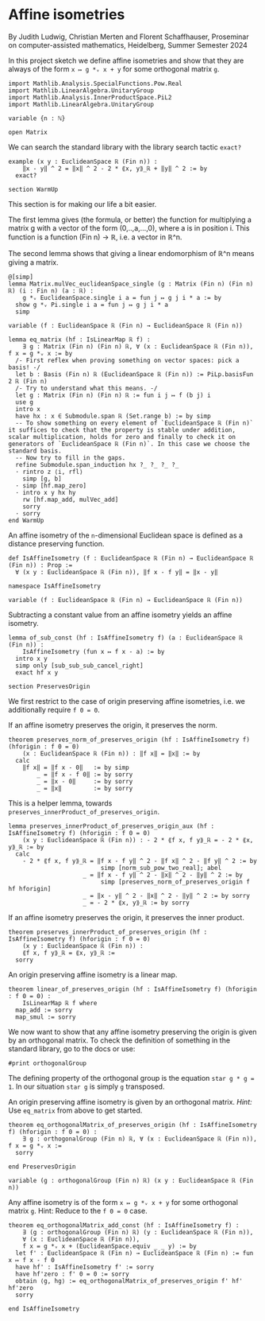 # Affine isometries

By Judith Ludwig, Christian Merten and Florent Schaffhauser,
Proseminar on computer-assisted mathematics,
Heidelberg, Summer Semester 2024

In this project sketch we define affine isometries and show that they are always of the form `x ↦ g *ᵥ x + y` for some orthogonal matrix `g`.

```lean
import Mathlib.Analysis.SpecialFunctions.Pow.Real
import Mathlib.LinearAlgebra.UnitaryGroup
import Mathlib.Analysis.InnerProductSpace.PiL2
import Mathlib.LinearAlgebra.UnitaryGroup

variable {n : ℕ}

open Matrix
```

We can search the standard library with the library search tactic `exact?`

```lean
example (x y : EuclideanSpace ℝ (Fin n)) :
    ‖x - y‖ ^ 2 = ‖x‖ ^ 2 - 2 * ⟪x, y⟫_ℝ + ‖y‖ ^ 2 := by
  exact?

section WarmUp
```

This section is for making our life a bit easier.

The first lemma gives (the formula, or better) the function for multiplying a matrix g with a vector of the form (0,..,a,...,0), where a is in position i. This function is a function (Fin n) → ℝ, i.e. a vector in ℝ^n.

The second lemma shows that giving a linear endomorphism of ℝ^n means giving a matrix.

```lean
@[simp]
lemma Matrix.mulVec_euclideanSpace_single (g : Matrix (Fin n) (Fin n) ℝ) (i : Fin n) (a : ℝ) :
    g *ᵥ EuclideanSpace.single i a = fun j ↦ g j i * a := by
  show g *ᵥ Pi.single i a = fun j ↦ g j i * a
  simp

variable (f : EuclideanSpace ℝ (Fin n) → EuclideanSpace ℝ (Fin n))

lemma eq_matrix (hf : IsLinearMap ℝ f) :
    ∃ g : Matrix (Fin n) (Fin n) ℝ, ∀ (x : EuclideanSpace ℝ (Fin n)), f x = g *ᵥ x := by
  /- First reflex when proving something on vector spaces: pick a basis! -/
  let b : Basis (Fin n) ℝ (EuclideanSpace ℝ (Fin n)) := PiLp.basisFun 2 ℝ (Fin n)
  /- Try to understand what this means. -/
  let g : Matrix (Fin n) (Fin n) ℝ := fun i j ↦ f (b j) i
  use g
  intro x
  have hx : x ∈ Submodule.span ℝ (Set.range b) := by simp
  -- To show something on every element of `EuclideanSpace ℝ (Fin n)` it suffices to check that the property is stable under addition, scalar multiplication, holds for zero and finally to check it on generators of `EuclideanSpace ℝ (Fin n)`. In this case we choose the standard basis.
  -- Now try to fill in the gaps.
  refine Submodule.span_induction hx ?_ ?_ ?_ ?_
  · rintro z ⟨i, rfl⟩
    simp [g, b]
  · simp [hf.map_zero]
  · intro x y hx hy
    rw [hf.map_add, mulVec_add]
    sorry
  · sorry
end WarmUp
```

An affine isometry of the `n`-dimensional Euclidean space is defined as a distance preserving function.

```lean
def IsAffineIsometry (f : EuclideanSpace ℝ (Fin n) → EuclideanSpace ℝ (Fin n)) : Prop :=
  ∀ (x y : EuclideanSpace ℝ (Fin n)), ‖f x - f y‖ = ‖x - y‖

namespace IsAffineIsometry

variable (f : EuclideanSpace ℝ (Fin n) → EuclideanSpace ℝ (Fin n))
```

Subtracting a constant value from an affine isometry yields an affine isometry.

```lean
lemma of_sub_const (hf : IsAffineIsometry f) (a : EuclideanSpace ℝ (Fin n)) :
    IsAffineIsometry (fun x ↦ f x - a) := by
  intro x y
  simp only [sub_sub_sub_cancel_right]
  exact hf x y

section PreservesOrigin
```

We first restrict to the case of origin preserving affine isometries, i.e. we additionally require `f 0 = 0`.

If an affine isometry preserves the origin, it preserves the norm.

```lean
theorem preserves_norm_of_preserves_origin (hf : IsAffineIsometry f) (hforigin : f 0 = 0)
    (x : EuclideanSpace ℝ (Fin n)) : ‖f x‖ = ‖x‖ := by
  calc
    ‖f x‖ = ‖f x - 0‖   := by simp
        _ = ‖f x - f 0‖ := by sorry
        _ = ‖x - 0‖     := by sorry
        _ = ‖x‖         := by sorry
```

This is a helper lemma, towards `preserves_innerProduct_of_preserves_origin`.

```lean
lemma preserves_innerProduct_of_preserves_origin_aux (hf : IsAffineIsometry f) (hforigin : f 0 = 0)
    (x y : EuclideanSpace ℝ (Fin n)) : - 2 * ⟪f x, f y⟫_ℝ = - 2 * ⟪x, y⟫_ℝ := by
  calc
    - 2 * ⟪f x, f y⟫_ℝ = ‖f x - f y‖ ^ 2 - ‖f x‖ ^ 2 - ‖f y‖ ^ 2 := by
                          simp [norm_sub_pow_two_real]; abel
                     _ = ‖f x - f y‖ ^ 2 - ‖x‖ ^ 2 - ‖y‖ ^ 2 := by
                          simp [preserves_norm_of_preserves_origin f hf hforigin]
                     _ = ‖x - y‖ ^ 2 - ‖x‖ ^ 2 - ‖y‖ ^ 2 := by sorry
                     _ = - 2 * ⟪x, y⟫_ℝ := by sorry
```

If an affine isometry preserves the origin, it preserves the inner product.

```lean
theorem preserves_innerProduct_of_preserves_origin (hf : IsAffineIsometry f) (hforigin : f 0 = 0)
    (x y : EuclideanSpace ℝ (Fin n)) :
    ⟪f x, f y⟫_ℝ = ⟪x, y⟫_ℝ :=
  sorry
```

An origin preserving affine isometry is a linear map.

```lean
theorem linear_of_preserves_origin (hf : IsAffineIsometry f) (hforigin : f 0 = 0) :
    IsLinearMap ℝ f where
  map_add := sorry
  map_smul := sorry
```

We now want to show that any affine isometry preserving the origin is given by an orthogonal matrix. To
check the definition of something in the standard library, go to the docs or use:

```lean
#print orthogonalGroup
```

The defining property of the orthogonal group is the equation `star g * g = 1`. In our situation `star g` is simply `g` transposed.

An origin preserving affine isometry is given by an orthogonal matrix. *Hint:* Use `eq_matrix` from above to get started.

```lean
theorem eq_orthogonalMatrix_of_preserves_origin (hf : IsAffineIsometry f) (hforigin : f 0 = 0) :
    ∃ g : orthogonalGroup (Fin n) ℝ, ∀ (x : EuclideanSpace ℝ (Fin n)), f x = g *ᵥ x :=
  sorry

end PreservesOrigin

variable (g : orthogonalGroup (Fin n) ℝ) (x y : EuclideanSpace ℝ (Fin n))
```

Any affine isometry is of the form `x ↦ g *ᵥ x + y` for some orthogonal matrix `g`.
Hint: Reduce to the `f 0 = 0` case.

```lean
theorem eq_orthogonalMatrix_add_const (hf : IsAffineIsometry f) :
    ∃ (g : orthogonalGroup (Fin n) ℝ) (y : EuclideanSpace ℝ (Fin n)),
    ∀ (x : EuclideanSpace ℝ (Fin n)),
    f x = g *ᵥ x + (EuclideanSpace.equiv _ _ y) := by
  let f' : EuclideanSpace ℝ (Fin n) → EuclideanSpace ℝ (Fin n) := fun x ↦ f x - f 0
  have hf' : IsAffineIsometry f' := sorry
  have hf'zero : f' 0 = 0 := sorry
  obtain ⟨g, hg⟩ := eq_orthogonalMatrix_of_preserves_origin f' hf' hf'zero
  sorry

end IsAffineIsometry
```
